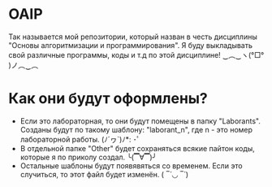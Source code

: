 # OAIP
Так называется мой репозитории, который назван в честь дисциплины "Основы алгоритмизации и программирования".
Я буду выкладывать свой различные программы, коды и т.д по этой дисциплине! ‿︵‿ヽ(°□° )ノ︵‿︵
# Как они будут оформлены?
- Если это лабораторная, то они будут помещены в папку "Laborants". Созданы будут по такому шаблону: "laborant_n", где n - это номер лабораторной работы. (ﾉ´ヮ`)ﾉ*: ･ﾟ
- В отдельной папке "Other" будет сохраняться всякие пайтон коды, которые я по приколу создал. ╰(▔∀▔)╯
- Остальные шаблоны будут появявяться со временем. Если это случиться, то этот файл будет изменён. ( ‾́ ◡ ‾́ )
